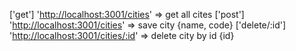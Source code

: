 ['get'] '<http://localhost:3001/cities>' => get all cites
['post'] '<http://localhost:3001/cities>' => save city {name, code}
['delete/:id'] '<http://localhost:3001/cities/:id>' => delete city by id {id}
